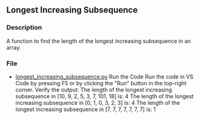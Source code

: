 ## Longest Increasing Subsequence

### Description
A function to find the length of the longest increasing subsequence in an array.

### File
- [longest_increasing_subsequence.py](longest_increasing_subsequence.py)
Run the Code
Run the code in VS Code by pressing F5 or by clicking the "Run" button in the top-right corner.
Verify the output:
The length of the longest increasing subsequence in [10, 9, 2, 5, 3, 7, 101, 18] is: 4
The length of the longest increasing subsequence in [0, 1, 0, 3, 2, 3] is: 4
The length of the longest increasing subsequence in [7, 7, 7, 7, 7, 7, 7] is: 1
